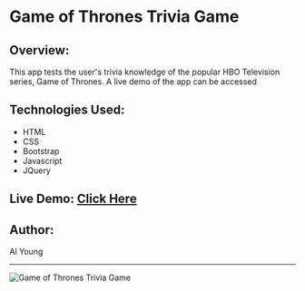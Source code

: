# Game of Thrones Trivia Game

## Overview:

This app tests the user's trivia knowledge of the popular HBO Television series, Game of Thrones.  A live demo of the app can be accessed 

## Technologies Used:

- HTML
- CSS
- Bootstrap
- Javascript
- JQuery

## Live Demo: [Click Here](https://packleader206.github.io/TriviaGame/)

## Author:

Al Young
<hr>

<img src="https://packleader206.github.io/TriviaGame/assets/images/GOTscreenshot.png" alt="Game of Thrones Trivia Game">
